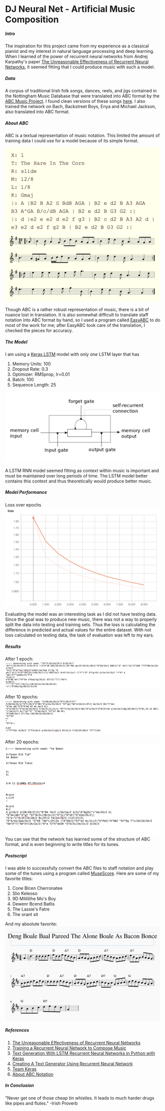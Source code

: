 # DJ Neural Net - Artificial Music Composition

##### Intro
The inspiration for this project came from my experience as a classical pianist and my interest in natural language processing and deep learning. When I learned of the power of recurrent neural networks from Andrej Karpathy's paper [The Unreasonable Effectiveness of Recurrent Neural Networks](http://karpathy.github.io/2015/05/21/rnn-effectiveness/), it seemed fitting that I could produce music with such a model.

##### Data
A corpus of traditional Irish folk songs, dances, reels, and jigs contained in the Nottingham Music Database that were translated into ABC format by the [ABC Music Project](http://abc.sourceforge.net/NMD/). I found clean versions of these songs [here](http://abc.sourceforge.net/NMD/). I also trained the network on Bach, Backstreet Boys, Enya and Michael Jackson, also translated into ABC format.

##### About ABC
ABC is a textual representation of music notation. This limited the amount of training data I could use for a model because of its simple format.

![ABC](images/abc.png) ![staff](images/abc_music.png)

Though ABC is a rather robust representation of music, there is a bit of nuance lost in translation. It is also somewhat difficult to translate staff notation into ABC format by hand, so I used a program called [EasyABC](https://www.nilsliberg.se/ksp/easyabc/) to do most of the work for me; after EasyABC took care of the translation, I checked the pieces for accuracy.

##### The Model

I am using a [Keras LSTM](https://keras.io/layers/recurrent/#lstm) model with only one LSTM layer that has
1. Memory Units: 100
2. Dropout Rate: 0.3
3. Optimizer: RMSprop, lr=0.01
4. Batch: 100
5. Sequence Length: 25

![model](images/use_this.png)

A LSTM RNN model seemed fitting as context within music is important and must be maintained over long periods of time. The LSTM model better contains this context and thus theoretically would produce better music.

##### Model Performance

Loss over epochs
![loss_one](images/log_one.png)

Evaluating the model was an interesting task as I did not have testing data. Since the goal was to produce new music, there was not a way to properly split the data into testing and training sets. Thus the loss is calculating the difference in predicted and actual values for the entire dataset. With not loss calculated on testing data, the task of evaluation was left to my ears.

##### Results
After 1 epoch:
![one_epoch](images/one_epoch.png)

After 10 epochs:
![ten_epoch](images/ten_epochs.png)

After 20 epochs:
![twenty_epochs](images/twenty_epochs.png)
You can see that the network has learned some of the structure of ABC format, and is even beginning to write titles for its tunes.

##### Postscript
I was able to successfully convert the ABC files to staff notation and play some of the tunes using a program called [MuseScore](https://musescore.org/en). Here are some of my favorite titles:

1. Cone Blcen Cherronatee
2. Slio Keleoso
3. 9D Millillihe Mo's Boy
4. Dewenr Bcend Batlis
5. The Lassie's Fatre
6. The orant sit

And my absolute favorite:
![song](images/song.png)


##### References
1. [The Unreasonable Effectiveness of Recurrent Neural Networks](http://karpathy.github.io/2015/05/21/rnn-effectiveness/)
2. [Training a Recurrent Neural Network to Compose Music](https://maraoz.com/2016/02/02/abc-rnn/)
3. [Text Generation With LSTM Recurrent Neural Networks in Python with Keras](https://machinelearningmastery.com/text-generation-lstm-recurrent-neural-networks-python-keras/)
4. [Creating A Text Generator Using Recurrent Neural Network](https://chunml.github.io/ChunML.github.io/project/Creating-Text-Generator-Using-Recurrent-Neural-Network/)
5. [Team Keras](https://github.com/keras-team)
6. [About ABC Notation](http://abcnotation.com/about)

##### In Conclusion
"Never get one of those cheap tin whistles. It leads to much harder drugs like pipes and flutes." -Irish Proverb
